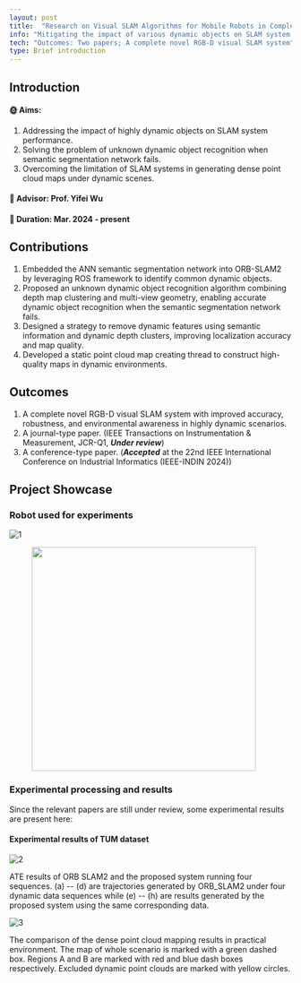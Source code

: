 ```yaml
---
layout: post
title:  "Research on Visual SLAM Algorithms for Mobile Robots in Complex Dynamic Environments"
info: "Mitigating the impact of various dynamic objects on SLAM system performance to achieve high-precision localization and static dense point cloud map construction."
tech: "Outcomes: Two papers; A complete novel RGB-D visual SLAM system"
type: Brief introduction 
---
```


## Introduction

#### &#127774; Aims: 

1. Addressing the impact of highly dynamic objects on SLAM system performance.
2. Solving the problem of unknown dynamic object recognition when semantic segmentation network fails.
3. Overcoming the limitation of SLAM systems in generating dense point cloud maps under dynamic scenes.

#### &#128221; Advisor: Prof. Yifei Wu 

#### &#128197; Duration: Mar. 2024 - present

## Contributions

1. Embedded the ANN semantic segmentation network into ORB-SLAM2 by leveraging ROS framework to identify common dynamic objects.
2. Proposed an unknown dynamic object recognition algorithm combining depth map clustering and multi-view geometry, enabling accurate dynamic object recognition when the semantic segmentation network fails.
3. Designed a strategy to remove dynamic features using semantic information and dynamic depth clusters, improving localization accuracy and map quality.
4. Developed a static point cloud map creating thread to construct high-quality maps in dynamic environments.

## Outcomes
 
1. A complete novel RGB-D visual SLAM system with improved accuracy, robustness, and environmental awareness in highly dynamic scenarios.
2. A journal-type paper. (IEEE Transactions on Instrumentation & Measurement, JCR-Q1, ***Under review***)
3. A conference-type paper. (***Accepted*** at the 22nd IEEE International Conference on Industrial Informatics (IEEE-INDIN 2024))

## Project Showcase

### Robot used for experiments

![1](https://effun.xyz/assets/img/20240318/1.jpg)

<figure>
    <img src="https://effun.xyz/assets/img/20240318/1.jpg" width=400px>
</figure>

### Experimental processing and results

Since the relevant papers are still under review, some experimental results are present here:

#### Experimental results of TUM dataset

![2](https://effun.xyz/assets/img/20240318/2.png)

ATE results of ORB SLAM2 and the proposed system running four sequences. (a) -- (d) are trajectories generated by ORB\_SLAM2 under four dynamic data sequences while (e) -- (h) are results generated by the proposed system using the same corresponding data.


![3](https://effun.xyz/assets/img/20240318/3.png)

The comparison of the dense point cloud mapping results in practical environment. The map of whole scenario is marked with a green dashed box. Regions A and B are marked with red and blue dash boxes respectively. Excluded dynamic point clouds are marked with yellow circles.